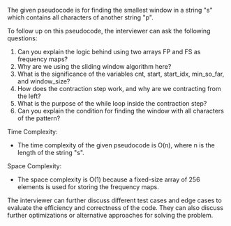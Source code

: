 The given pseudocode is for finding the smallest window in a string "s" which contains all characters of another string "p".

To follow up on this pseudocode, the interviewer can ask the following questions:
1. Can you explain the logic behind using two arrays FP and FS as frequency maps?
2. Why are we using the sliding window algorithm here?
3. What is the significance of the variables cnt, start, start_idx, min_so_far, and window_size?
4. How does the contraction step work, and why are we contracting from the left?
5. What is the purpose of the while loop inside the contraction step?
6. Can you explain the condition for finding the window with all characters of the pattern?

Time Complexity: 
- The time complexity of the given pseudocode is O(n), where n is the length of the string "s".

Space Complexity:
- The space complexity is O(1) because a fixed-size array of 256 elements is used for storing the frequency maps.

The interviewer can further discuss different test cases and edge cases to evaluate the efficiency and correctness of the code. They can also discuss further optimizations or alternative approaches for solving the problem.